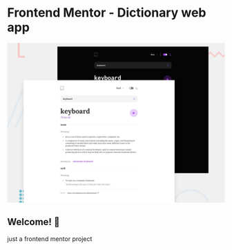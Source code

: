 # Frontend Mentor - Dictionary web app

![Design preview for the Dictionary web app coding challenge](./preview.jpg)

## Welcome! 👋

just a frontend mentor project
